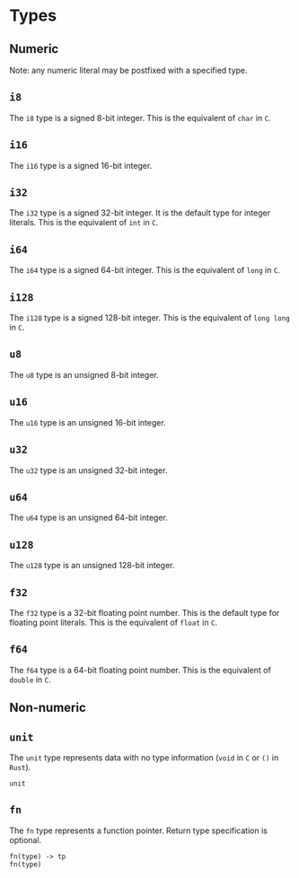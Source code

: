 # Types

## Numeric

Note: any numeric literal may be postfixed with a specified type.

## ```i8```
The ```i8``` type is a signed 8-bit integer. This is the equivalent of ```char``` in ```C```.

## ```i16```
The ```i16``` type is a signed 16-bit integer.

## ```i32```
The ```i32``` type is a signed 32-bit integer. It is the default type for integer literals. This is the equivalent of ```int``` in ```C```.

## ```i64```
The ```i64``` type is a signed 64-bit integer. This is the equivalent of ```long``` in ```C```.

## ```i128```
The ```i128``` type is a signed 128-bit integer. This is the equivalent of ```long long``` in ```C```.

## ```u8```
The ```u8``` type is an unsigned 8-bit integer.

## ```u16```
The ```u16``` type is an unsigned 16-bit integer.

## ```u32```
The ```u32``` type is an unsigned 32-bit integer.

## ```u64```
The ```u64``` type is an unsigned 64-bit integer.

## ```u128```
The ```u128``` type is an unsigned 128-bit integer.

## ```f32```
The ```f32``` type is a 32-bit floating point number. This is the default type for floating point literals. This is the equivalent of ```float``` in ```C```.

## ```f64```
The ```f64``` type is a 64-bit floating point number. This is the equivalent of ```double``` in ```C```.

## Non-numeric

## ```unit```
The ```unit``` type represents data with no type information (```void``` in ```C``` or ```()``` in ```Rust```).
```
unit
```

## ```fn```
The ```fn``` type represents a function pointer. Return type specification is optional.
```
fn(type) -> tp
fn(type)
```